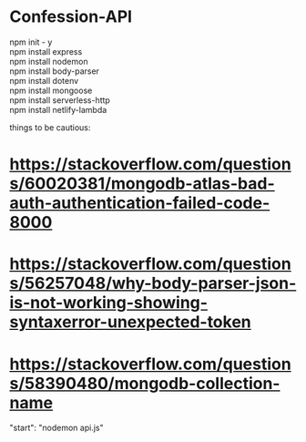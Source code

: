 # Confession-API

npm init - y <br>
npm install express <br>
npm install nodemon <br>
npm install body-parser <br>
npm install dotenv <br>
npm install mongoose <br>
npm install serverless-http <br>
npm install netlify-lambda <br>

things to be cautious:

# https://stackoverflow.com/questions/60020381/mongodb-atlas-bad-auth-authentication-failed-code-8000

# https://stackoverflow.com/questions/56257048/why-body-parser-json-is-not-working-showing-syntaxerror-unexpected-token

# https://stackoverflow.com/questions/58390480/mongodb-collection-name


"start": "nodemon api.js"